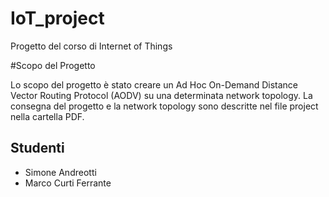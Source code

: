 # IoT_project

Progetto del corso di Internet of Things

#Scopo del Progetto

Lo scopo del progetto è stato creare un Ad Hoc On-Demand Distance Vector Routing Protocol (AODV) su una determinata network topology. La consegna del progetto e la network topology sono descritte nel file project nella cartella PDF.

## Studenti
* Simone Andreotti
* Marco Curti Ferrante
